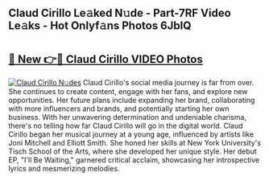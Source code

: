 ## Claud Cirillo Le𝚊ked N𝚞de - Part-7RF Video Le𝚊ks - Hot Onlyf𝚊ns Photos 6JblQ

# <h2><a href="http://ab72609.deff.icu/?id=Claud+Cirillo">🔗 New 👉🔴 Claud Cirillo VIDEO Photos</a></h2>

[![Claud Cirillo N𝚞des](https://i.imgur.com/rIISA9y.gif)](http://ab72609.deff.icu/?id=Claud+Cirillo)
Claud Cirillo's social media journey is far from over. She continues to create content, engage with her fans, and explore new opportunities. Her future plans include expanding her brand, collaborating with more influencers and brands, and potentially starting her own business. With her unwavering determination and undeniable charisma, there's no telling how far Claud Cirillo will go in the digital world. Claud Cirillo began her musical journey at a young age, influenced by artists like Joni Mitchell and Elliott Smith. She honed her skills at New York University's Tisch School of the Arts, where she developed her unique style. Her debut EP, "I'll Be Waiting," garnered critical acclaim, showcasing her introspective lyrics and mesmerizing melodies.
